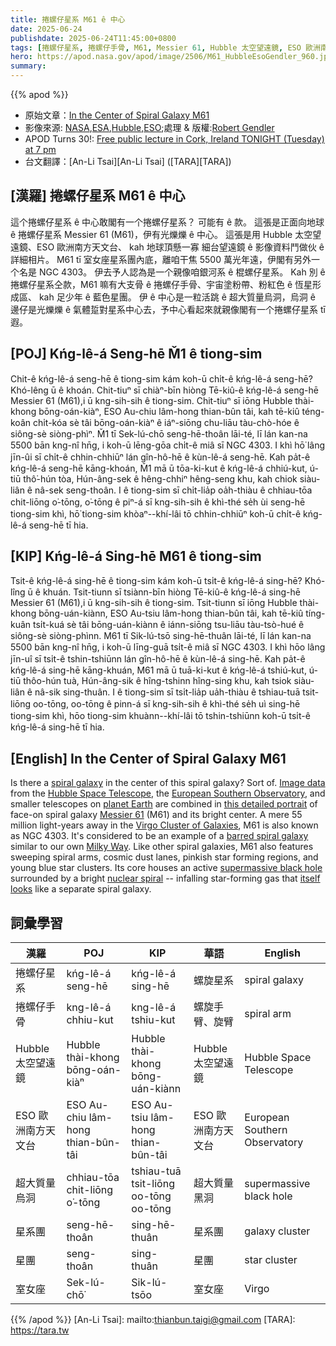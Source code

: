 ```yaml
---
title: 捲螺仔星系 M61 ê 中心
date: 2025-06-24
publishdate: 2025-06-24T11:45:00+0800
tags: [捲螺仔星系, 捲螺仔手骨, M61, Messier 61, Hubble 太空望遠鏡, ESO 歐洲南方天文台, 超大質量烏洞, 星系團, 星團, 室女座, NGC 4303]
hero: https://apod.nasa.gov/apod/image/2506/M61_HubbleEsoGendler_960.jpg
summary: 
---
```


{{% apod %}}

- 原始文章：[In the Center of Spiral Galaxy M61](https://apod.nasa.gov/apod/ap250624.html)
- 影像來源: [NASA][NASA],[ESA][ESA],[Hubble][Hubble],[ESO][ESO];處理 & 版權:[Robert Gendler][Robert_Gendler]
- APOD Turns 30!: [Free public lecture in Cork, Ireland TONIGHT (Tuesday) at 7 pm](https://corkastronomyclub.com/astronomy-picture-of-the-day-lecture/)
- 台文翻譯：[An-Li Tsai][An-Li Tsai] ([TARA][TARA])


## [漢羅] 捲螺仔星系 M61 ê 中心

這个捲螺仔星系 ê 中心敢閣有一个捲螺仔星系？
可能有 ê 款。
這張是正面向地球 ê 捲螺仔星系 Messier 61 (M61)，伊有光爍爍 ê 中心。
這張是用 Hubble 太空望遠鏡、ESO 歐洲南方天文台、 kah 地球頂懸一寡 細台望遠鏡 ê 影像資料鬥做伙 ê 詳細相片。
M61 tī 室女座星系團內底，離咱干焦 5500 萬光年遠，伊閣有另外一个名是 NGC 4303。
伊去予人認為是一个親像咱銀河系 ê 棍螺仔星系。
Kah 別 ê 捲螺仔星系仝款，M61 嘛有大支骨 ê 捲螺仔手骨、宇宙塗粉帶、粉紅色 ê 恆星形成區、 kah 足少年 ê 藍色星團。
伊 ê 中心是一粒活跳 ê 超大質量烏洞，烏洞 ê 邊仔是光爍爍 ê 氣體踅對星系中心去，予中心看起來就親像閣有一个捲螺仔星系 tī 遐。

<!--
## [中文] 螺旋星系 M61 的中心

這個螺旋星系的中心有螺旋星系嗎？
某種程度上是的。
這幅來自哈伯太空望遠鏡、歐洲南方天文台以及地球上其他小型望遠鏡的影像數據，共同構成了這張梅西耶 61 螺旋星係正面及其明亮中心的詳細影像。
M61 位於室女座星系團，距離我們僅 5500 萬光年，又名 NGC 4303。
它被認為是一個類似我們銀河系的棒旋星系。
與其他螺旋星系一樣，M61 也擁有寬闊的旋臂、宇宙塵埃帶、粉紅色的恆星形成區域以及年輕的藍色星團。
它的核心包含一個活躍的超大質量黑洞，周圍環繞著明亮的核螺旋——墜落的恆星形成氣體本身看起來像一個獨立的螺旋星系。
-->

## [POJ] Kńg-lê-á Seng-hē M̌1 ê tiong-sim

Chit-ê kńg-lê-á seng-hē ê tiong-sim kám koh-ū chi̍t-ê kńg-lê-á seng-hē?
Khó-lêng ū ê khoán.
Chit-tiuⁿ sī chiàⁿ-bīn hiòng Tē-kiû-ê kńg-lê-á seng-hē Messier 61 (M61),i ū kng-sih-sih ê tiong-sim.
Chit-tiuⁿ sī iōng Hubble thài-khong bōng-oán-kiàⁿ, ESO Au-chiu lâm-hong thian-bûn tâi, kah tē-kiû téng-koân chi̍t-kóa sè tâi bōng-oán-kiàⁿ ê iáⁿ-siōng chu-liāu tàu-chò-hóe ê siông-sè siòng-phìⁿ.
M̌1 tī Sek-lú-chō seng-hē-thoân lāi-té, lī lán kan-na 5500 bān kng-nî hn̄g, i koh-ū lēng-gōa chi̍t-ê miâ sī NGC 4303.
I khì hō͘ lâng jīn-ûi sī chi̍t-ê chhin-chhiūⁿ lán gîn-hô-hē ê kùn-lê-á seng-hē.
Kah pa̍t-ê kńg-lê-á seng-hē kāng-khoán, M̌1 mā ū tōa-ki-kut ê kńg-lê-á chhiú-kut, ú-tiū thô͘-hún tòa, Hún-âng-sek ê hêng-chhiⁿ hêng-seng khu, kah chiok siàu-liân ê nâ-sek seng-thoân.
I ê tiong-sim sī chi̍t-lia̍p oa̍h-thiàu ê chhiau-tōa chit-liōng o͘-tōng, o͘-tōng ê piⁿ-á sī kng-sih-sih ê khì-thé se̍h ùi seng-hē tiong-sim khì, hō͘ tiong-sim khòaⁿ--khí-lâi tō chhin-chhiūⁿ koh-ū chi̍t-ê kńg-lê-á seng-hē tī hia.

## [KIP] Kńg-lê-á Sing-hē M61 ê tiong-sim

Tsit-ê kńg-lê-á sing-hē ê tiong-sim kám koh-ū tsi̍t-ê kńg-lê-á sing-hē?
Khó-lîng ū ê khuán.
Tsit-tiunn sī tsiànn-bīn hiòng Tē-kiû-ê kńg-lê-á sing-hē Messier 61 (M61),i ū kng-sih-sih ê tiong-sim.
Tsit-tiunn sī iōng Hubble thài-khong bōng-uán-kiànn, ESO Au-tsiu lâm-hong thian-bûn tâi, kah tē-kiû tíng-kuân tsi̍t-kuá sè tâi bōng-uán-kiànn ê iánn-siōng tsu-liāu tàu-tsò-hué ê siông-sè siòng-phìnn.
M61 tī Sik-lú-tsō sing-hē-thuân lāi-té, lī lán kan-na 5500 bān kng-nî hn̄g, i koh-ū līng-guā tsi̍t-ê miâ sī NGC 4303.
I khì hōo lâng jīn-uî sī tsi̍t-ê tshin-tshiūnn lán gîn-hô-hē ê kùn-lê-á sing-hē.
Kah pa̍t-ê kńg-lê-á sing-hē kāng-khuán, M61 mā ū tuā-ki-kut ê kńg-lê-á tshiú-kut, ú-tiū thôo-hún tuà, Hún-âng-sik ê hîng-tshinn hîng-sing khu, kah tsiok siàu-liân ê nâ-sik sing-thuân.
I ê tiong-sim sī tsi̍t-lia̍p ua̍h-thiàu ê tshiau-tuā tsit-liōng oo-tōng, oo-tōng ê pinn-á sī kng-sih-sih ê khì-thé se̍h uì sing-hē tiong-sim khì, hōo tiong-sim khuànn--khí-lâi tō tshin-tshiūnn koh-ū tsi̍t-ê kńg-lê-á sing-hē tī hia.

## [English] In the Center of Spiral Galaxy M61

Is there a [spiral galaxy][spiral_galaxy] in the center of this spiral galaxy?
Sort of.
[Image data][Image_data] from the [Hubble Space Telescope][Hubble_Space_Telescope], the [European Southern Observatory][European_Southern_Observatory], and smaller telescopes on [planet Earth][planet_Earth] are combined in [this detailed portrait][this_detailed_portrait] of face-on spiral galaxy [Messier 61][Messier_61] (M61) and its bright center.
A mere 55 million light-years away in the [Virgo Cluster of Galaxies][Virgo_Cluster_of_Galaxies], M61 is also known as NGC 4303.
It's considered to be an example of a [barred spiral galaxy][barred_spiral_galaxy] similar to our own [Milky Way][Milky_Way].
Like other spiral galaxies, M61 also features sweeping spiral arms, cosmic dust lanes, pinkish star forming regions, and young blue star clusters.
Its core houses an active [supermassive black hole][supermassive_black_hole] surrounded by a bright [nuclear spiral][nuclear_spiral] -- infalling star-forming gas that [itself looks][itself_looks] like a separate spiral galaxy.

## 詞彙學習
|漢羅|POJ|KIP|華語|English|
|-|-|-|-|-|
| 捲螺仔星系 | kńg-lê-á seng-hē | kńg-lê-á sing-hē | 螺旋星系 | spiral galaxy |
| 捲螺仔手骨 | kng-lê-á chhiu-kut | kng-lê-á tshiu-kut | 螺旋手臂、旋臂 | spiral arm |
| Hubble 太空望遠鏡 | Hubble thài-khong bōng-oán-kiàⁿ | Hubble thài-khong bōng-uán-kiànn | Hubble 太空望遠鏡 | Hubble Space Telescope |
| ESO 歐洲南方天文台 | ESO Au-chiu lâm-hong thian-bûn-tâi | ESO Au-tsiu lâm-hong thian-bûn-tâi | ESO 歐洲南方天文台 | European Southern Observatory |
| 超大質量烏洞 | chhiau-tōa chit-liōng o͘-tōng | tshiau-tuā tsit-liōng oo-tōng oo-tōng | 超大質量黑洞 | supermassive black hole |
| 星系團 | seng-hē-thoân | sing-hē-thuân | 星系團 | galaxy cluster |
| 星團 | seng-thoân | sing-thuân | 星團 | star cluster |
| 室女座 | Sek-lú-chō͘ | Sik-lú-tsōo | 室女座 | Virgo |


{{% /apod %}}
[An-Li Tsai]: mailto:thianbun.taigi@gmail.com
[TARA]: https://tara.tw

[copyright]: https://apod.nasa.gov/apod/fap/lib/about_apod.html#srapply
[License3]: https://creativecommons.org/licenses/by-nc-nd/3.0/
[License2]:https://creativecommons.org/licenses/by-nc-nd/2.0/

[spiral_galaxy]:https://en.wikipedia.org/wiki/Spiral_galaxy
[Image_data]:https://esahubble.org/images/potw1324a/
[Hubble_Space_Telescope]:https://spaceplace.nasa.gov/hubble/
[European_Southern_Observatory]:https://www.eso.org/public/teles-instr/
[planet_Earth]:https://apod.nasa.gov/apod/ap220206.html
[this_detailed_portrait]:http://www.robgendlerastropics.com/M61-HST-ESO-New.html
[Messier_61]:https://en.wikipedia.org/wiki/Messier_61
[Virgo_Cluster_of_Galaxies]:https://apod.nasa.gov/apod/ap250417.html
[barred_spiral_galaxy]:https://apod.nasa.gov/apod/ap221016.html
[Milky_Way]:https://science.nasa.gov/resource/the-milky-way-galaxy/
[supermassive_black_hole]:https://apod.nasa.gov/apod/ap100529.html
[nuclear_spiral]:https://ui.adsabs.harvard.edu/abs/2000ApJ...528..677E/abstract
[itself_looks]:https://www.reddit.com/media?url=https%3A%2F%2Fexternal-preview.redd.it%2Fq8EUhIDfyVNyKn9ZMWx16fUV35w5G7N4cjXcSpePJXY.jpg%3Fwidth%3D320%26crop%3Dsmart%26auto%3Dwebp%26s%3D43247d01e96d9b6a471835d51173749e4dd5cb3c
[NASA]:https://www.nasa.gov
[ESA]:https://www.esa.int/
[Hubble]:https://science.nasa.gov/mission/hubble/overview/about-hubble/
[ESO]:https://www.eso.org/public/about-eso/
[Robert_Gendler]:http://www.robgendlerastropics.com/Biography2.html